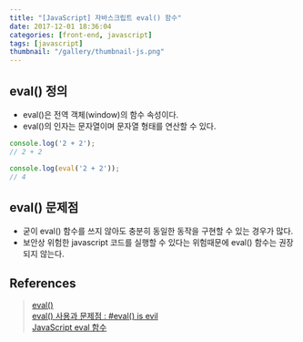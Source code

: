 ```yaml
---
title: "[JavaScript] 자바스크립트 eval() 함수"
date: 2017-12-01 18:36:04
categories: [front-end, javascript]
tags: [javascript]
thumbnail: "/gallery/thumbnail-js.png"
---
```


## eval() 정의
* eval()은 전역 객체(window)의 함수 속성이다.
* eval()의 인자는 문자열이며 문자열 형태를 연산할 수 있다.

<!-- more -->

```javascript
console.log('2 + 2');
// 2 + 2

console.log(eval('2 + 2'));
// 4
```

## eval() 문제점
* 굳이 eval() 함수를 쓰지 않아도 충분히 동일한 동작을 구현할 수 있는 경우가 많다.
* 보안상 위험한 javascript 코드를 실행할 수 있다는 위험때문에 eval() 함수는 권장되지 않는다.

## References
> [eval()](https://developer.mozilla.org/ko/docs/Web/JavaScript/Reference/Global_Objects/eval)  
> [eval() 사용과 문제점 : #eval() is evil](https://webclub.tistory.com/512)  
> [JavaScript eval 함수](https://programmingsummaries.tistory.com/179)
